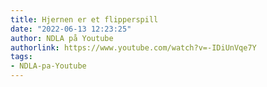 ```yaml
---
title: Hjernen er et flipperspill
date: "2022-06-13 12:23:25"
author: NDLA på Youtube
authorlink: https://www.youtube.com/watch?v=-IDiUnVqe7Y
tags:
- NDLA-pa-Youtube
---
```

